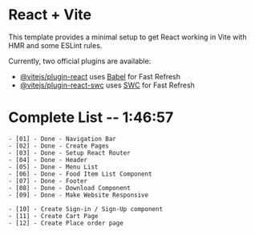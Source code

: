 # React + Vite

This template provides a minimal setup to get React working in Vite with HMR and some ESLint rules.

Currently, two official plugins are available:

- [@vitejs/plugin-react](https://github.com/vitejs/vite-plugin-react/blob/main/packages/plugin-react/README.md) uses [Babel](https://babeljs.io/) for Fast Refresh
- [@vitejs/plugin-react-swc](https://github.com/vitejs/vite-plugin-react-swc) uses [SWC](https://swc.rs/) for Fast Refresh

# Complete List -- 1:46:57
    - [01] - Done - Navigation Bar
    - [02] - Done - Create Pages
    - [03] - Done - Setup React Router
    - [04] - Done - Header
    - [05] - Done - Menu List    
    - [06] - Done - Food Item List Component
    - [07] - Done - Footer
    - [08] - Done - Download Component
    - [09] - Done - Make Website Responsive

    - [10] - Create Sign-in / Sign-Up component
    - [11] - Create Cart Page
    - [12] - Create Place order page